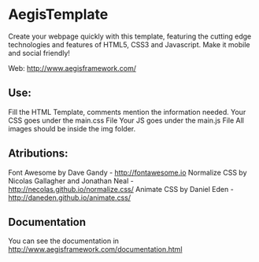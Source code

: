 # AegisTemplate
Create your webpage quickly with this template, featuring the cutting edge technologies and features of HTML5, CSS3 and Javascript. Make it mobile and social friendly!

Web: http://www.aegisframework.com/

## Use:
Fill the HTML Template, comments mention the information needed.
Your CSS goes under the main.css File
Your JS goes under the main.js File
All images should be inside the img folder.

## Atributions:
Font Awesome by Dave Gandy - http://fontawesome.io
Normalize CSS by Nicolas Gallagher and Jonathan Neal - http://necolas.github.io/normalize.css/
Animate CSS by Daniel Eden - http://daneden.github.io/animate.css/

## Documentation 
You can see the documentation in http://www.aegisframework.com/documentation.html